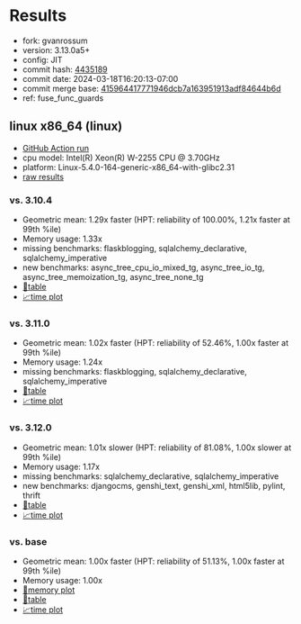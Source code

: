 # Results

- fork: gvanrossum
- version: 3.13.0a5+
- config: JIT
- commit hash: [4435189](https://github.com/gvanrossum/cpython/commit/4435189)
- commit date: 2024-03-18T16:20:13-07:00
- commit merge base: [415964417771946dcb7a163951913adf84644b6d](https://github.com/gvanrossum/cpython/commit/415964417771946dcb7a163951913adf84644b6d)
- ref: fuse_func_guards

## linux x86_64 (linux)

- [GitHub Action run](https://github.com/faster-cpython/benchmarking/actions/runs/8335669546)
- cpu model: Intel(R) Xeon(R) W-2255 CPU @ 3.70GHz
- platform: Linux-5.4.0-164-generic-x86_64-with-glibc2.31
- [raw results](bm-20240318-linux-x86_64-gvanrossum-fuse_func_guards-3.13.0a5%2B-4435189.json)

### vs. 3.10.4

- Geometric mean: 1.29x faster (HPT: reliability of 100.00%, 1.21x faster at 99th %ile)
- Memory usage: 1.33x
- missing benchmarks: flaskblogging, sqlalchemy_declarative, sqlalchemy_imperative
- new benchmarks: async_tree_cpu_io_mixed_tg, async_tree_io_tg, async_tree_memoization_tg, async_tree_none_tg
- [📄table](bm-20240318-linux-x86_64-gvanrossum-fuse_func_guards-3.13.0a5%2B-4435189-vs-3.10.4.md)
- [📈time plot](bm-20240318-linux-x86_64-gvanrossum-fuse_func_guards-3.13.0a5%2B-4435189-vs-3.10.4.png)

### vs. 3.11.0

- Geometric mean: 1.02x faster (HPT: reliability of 52.46%, 1.00x faster at 99th %ile)
- Memory usage: 1.24x
- missing benchmarks: flaskblogging, sqlalchemy_declarative, sqlalchemy_imperative
- [📄table](bm-20240318-linux-x86_64-gvanrossum-fuse_func_guards-3.13.0a5%2B-4435189-vs-3.11.0.md)
- [📈time plot](bm-20240318-linux-x86_64-gvanrossum-fuse_func_guards-3.13.0a5%2B-4435189-vs-3.11.0.png)

### vs. 3.12.0

- Geometric mean: 1.01x slower (HPT: reliability of 81.08%, 1.00x slower at 99th %ile)
- Memory usage: 1.17x
- missing benchmarks: sqlalchemy_declarative, sqlalchemy_imperative
- new benchmarks: djangocms, genshi_text, genshi_xml, html5lib, pylint, thrift
- [📄table](bm-20240318-linux-x86_64-gvanrossum-fuse_func_guards-3.13.0a5%2B-4435189-vs-3.12.0.md)
- [📈time plot](bm-20240318-linux-x86_64-gvanrossum-fuse_func_guards-3.13.0a5%2B-4435189-vs-3.12.0.png)

### vs. base

- Geometric mean: 1.00x faster (HPT: reliability of 51.13%, 1.00x faster at 99th %ile)
- Memory usage: 1.00x
- [🧠memory plot](bm-20240318-linux-x86_64-gvanrossum-fuse_func_guards-3.13.0a5%2B-4435189-vs-base-mem.png)
- [📄table](bm-20240318-linux-x86_64-gvanrossum-fuse_func_guards-3.13.0a5%2B-4435189-vs-base.md)
- [📈time plot](bm-20240318-linux-x86_64-gvanrossum-fuse_func_guards-3.13.0a5%2B-4435189-vs-base.png)

